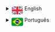<details>
  <summary><img align="middle" alt="UK" height="32px" src="images/flags/folder-uk.svg" /> English</summary>

  # COVID-19 Tracker for Aparecida City, São Paulo, Brazil
  
  <p>This project is tracking COVID-19 data in the city of Aparecida, in the state of São Paulo, in southeastern Brazil. </p>

  <p>The data includes COVID-19 deaths toll (total and per day), confirmed cases (total and per day), recovered (total and per day) and vaccinated (total and per day). It includes confirmation, recovery and death by neighbourhood (total and per day) but does not include by age and gender because the Prefecture of Aparecida and the Health Secretary of Aparecida do not ptovide the raw data of COVID-19 by age and gender, differently of the Prefecture of Guaratinguetá, which provides everything. </p>

  <p>The project use Jupyter Notebook with the libraries <code>csv</code> for loading CSV files, <code>ipychart</code> and <code>pandas</code> for loading charts, using Charts.js, and <code>gettext</code> or <code>os</code> for detecting the OS language and switching the language.</p>

  ## Licence

  This project is under the [MIT](LICENSE) licence.
</details>

<details>
  <summary><img align="middle" alt="Brazil" height="32px" src="images/flags/folder-brazil.svg" /> Português</summary>

  # Rastreador de COVID-19 para a cidade de Aparecida, São Paulo, Brasil
  
  <p>Este projeto está rastreando os dados de COVID-19 na cidade de Aparecida, no estado de São Paulo, no sudeste do Brasil.</p>

  <p>Os dados incluem o número de mortes por COVID-19 (total e por dia), casos confirmados (total e por dia), recuperados (total e por dia) e vacinados (total e por dia). Inclui os números de confirmados, recuperados e morte por vizinhança (total e por dia), mas não inclui por idade e gênero porque a prefeitura da Aparecida e a Secretária de Saúde de Aparecida não põem os dados brutos da COVID-19 por idade e gênero, diferentemente da Prefeitura de Guaratinguetá que fornece tudo. </p>

  <p>O projeto usa o Jupyter Notebook com as bibliotecas – <code>csv</code> para carregar arquivos CSV, <code>ipychart</code> e <code>pandas</code> para carregar gráficos, usando o arquivo Charts.js, e <code>gettext</code> ou <code>os</code> para detectar o idioma do sistema operacional e trocar o idioma.</p>

  ## Licença

  Este projeto está sob a licença [MIT](LICENSE).
</details>
